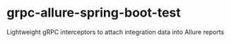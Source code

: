 # grpc-allure-spring-boot-test
Lightweight gRPC interceptors to attach integration data into Allure reports
